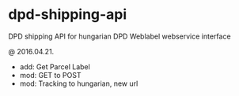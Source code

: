 dpd-shipping-api
================

DPD shipping API for hungarian DPD Weblabel webservice interface

@ 2016.04.21.
+ add: Get Parcel Label
+ mod: GET to POST
+ mod: Tracking to hungarian, new url
